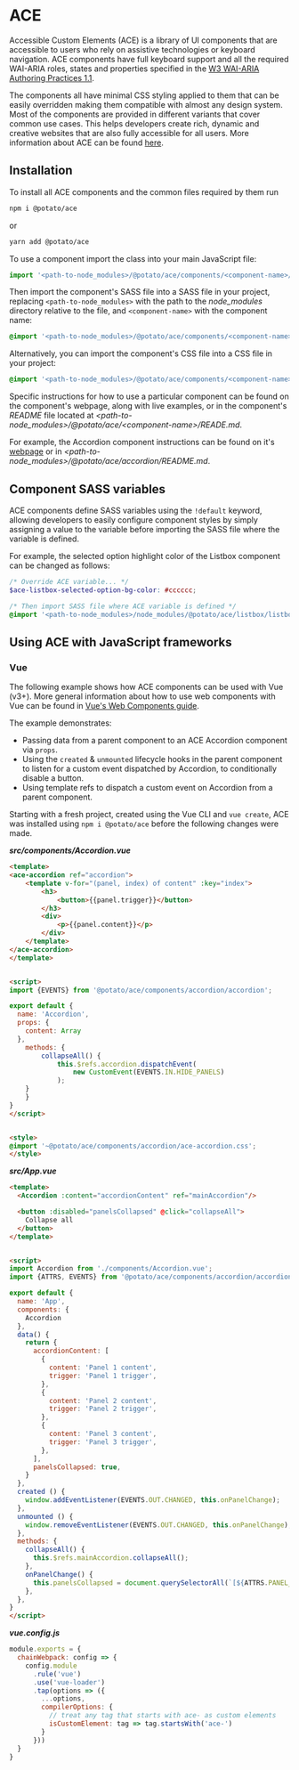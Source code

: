 # ACE

Accessible Custom Elements (ACE) is a library of UI components that are accessible to users who rely on assistive technologies or keyboard navigation. ACE components have full keyboard support and all the required WAI-ARIA roles, states and properties specified in the [W3 WAI-ARIA Authoring Practices 1.1](https://www.w3.org/TR/wai-aria-practices-1.1).

The components all have minimal CSS styling applied to them that can be easily overridden making them compatible with almost any design system. Most of the components are provided in different variants that cover common use cases. This helps developers create rich, dynamic and creative websites that are also fully accessible for all users. More information about ACE can be found [here](https://ace.p.ota.to/about).

## Installation

To install all ACE components and the common files required by them run

```bash
npm i @potato/ace
```

or

```bash
yarn add @potato/ace
```

To use a component import the class into your main JavaScript file:

```js
import '<path-to-node_modules>/@potato/ace/components/<component-name>/<component-name>';
```

Then import the component's SASS file into a SASS file in your project, replacing `<path-to-node_modules>` with the path to the *node_modules* directory relative to the file, and `<component-name>` with the component name:

```scss
@import '<path-to-node_modules>/@potato/ace/components/<component-name>/<component-name>';
```

Alternatively, you can import the component's CSS file into a CSS file in your project:

```css
@import '<path-to-node_modules>/@potato/ace/components/<component-name>/<component-name>.css';
```

Specific instructions for how to use a particular component can be found on the component's webpage, along with live examples, or in the component's *README* file located at *\<path-to-node_modules>/@potato/ace/\<component-name>/READE.md*.

For example, the Accordion component instructions can be found on it's [webpage](https://ace.p.ota.to/accordion) or in *\<path-to-node_modules>/@potato/ace/accordion/README.md*.

## Component SASS variables

ACE components define SASS variables using the `!default` keyword, allowing developers to easily configure component styles by simply assigning a value to the variable before importing the SASS file where the variable is defined.

For example, the selected option highlight color of the Listbox component can be changed as follows: 

```scss
/* Override ACE variable... */
$ace-listbox-selected-option-bg-color: #cccccc;

/* Then import SASS file where ACE variable is defined */
@import '<path-to-node_modules>/node_modules/@potato/ace/listbox/listbox';
```

## Using ACE with JavaScript frameworks

### Vue

The following example shows how ACE components can be used with Vue (v3+). More general information about how to use web components with Vue can be found in [Vue's Web Components guide](https://v3.vuejs.org/guide/web-components.html#skipping-component-resolution).

The example demonstrates:

- Passing data from a parent component to an ACE Accordion component via `props`.
- Using the `created` & `unmounted` lifecycle hooks in the parent component to listen for a custom event dispatched by Accordion, to conditionally disable a button.
- Using template refs to dispatch a custom event on Accordion from a parent component.

Starting with a fresh project, created using the Vue CLI and `vue create`, ACE was installed using `npm i @potato/ace` before the following changes were made.

***src/components/Accordion.vue***

```html
<template>
<ace-accordion ref="accordion">
	<template v-for="(panel, index) of content" :key="index">
		<h3>
			<button>{{panel.trigger}}</button>
		</h3>
		<div>
			<p>{{panel.content}}</p>
		</div>
	</template>
</ace-accordion>
</template>


<script>
import {EVENTS} from '@potato/ace/components/accordion/accordion';

export default {
  name: 'Accordion',
  props: {
    content: Array
  },
	methods: {
		collapseAll() {
			this.$refs.accordion.dispatchEvent(
				new CustomEvent(EVENTS.IN.HIDE_PANELS)
			);
    }
	}
}
</script>


<style>
@import '~@potato/ace/components/accordion/ace-accordion.css';
</style>
```

***src/App.vue***

```html
<template>
  <Accordion :content="accordionContent" ref="mainAccordion"/>

  <button :disabled="panelsCollapsed" @click="collapseAll">
    Collapse all
  </button>
</template>


<script>
import Accordion from './components/Accordion.vue';
import {ATTRS, EVENTS} from '@potato/ace/components/accordion/accordion';

export default {
  name: 'App',
  components: {
    Accordion
  },
  data() {
    return {
      accordionContent: [
        {
          content: 'Panel 1 content',
          trigger: 'Panel 1 trigger',
        },
        {
          content: 'Panel 2 content',
          trigger: 'Panel 2 trigger',
        },
        {
          content: 'Panel 3 content',
          trigger: 'Panel 3 trigger',
        },
      ],
      panelsCollapsed: true,
    }
  },
  created () {
    window.addEventListener(EVENTS.OUT.CHANGED, this.onPanelChange);
  },
  unmounted () {
    window.removeEventListener(EVENTS.OUT.CHANGED, this.onPanelChange);
  },
  methods: {
    collapseAll() {
      this.$refs.mainAccordion.collapseAll();
    },
    onPanelChange() {
      this.panelsCollapsed = document.querySelectorAll(`[${ATTRS.PANEL_VISIBLE}]`).length === 0;
    },
  },
}
</script>
```

***vue.config.js***

```js
module.exports = {
  chainWebpack: config => {
    config.module
      .rule('vue')
      .use('vue-loader')
      .tap(options => ({
        ...options,
        compilerOptions: {
          // treat any tag that starts with ace- as custom elements
          isCustomElement: tag => tag.startsWith('ace-')
        }
      }))
  }
}
```
